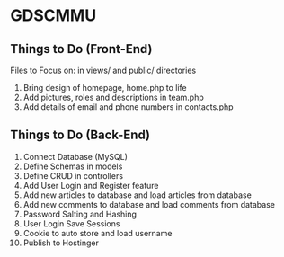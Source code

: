# GDSCMMU

## Things to Do (Front-End)

Files to Focus on: in views/ and public/ directories

1. Bring design of homepage, home.php to life
2. Add pictures, roles and descriptions in team.php
3. Add details of email and phone numbers in contacts.php

## Things to Do (Back-End)

1. Connect Database (MySQL)
2. Define Schemas in models
3. Define CRUD in controllers
4. Add User Login and Register feature
5. Add new articles to database and load articles from database
6. Add new comments to database and load comments from database
7. Password Salting and Hashing
8. User Login Save Sessions
9. Cookie to auto store and load username
10. Publish to Hostinger
